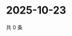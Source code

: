 # 2025-10-23

共 0 条

<!-- BEGIN ZHIHUVIDEO -->
<!-- 最后更新时间 Thu Oct 23 2025 01:11:00 GMT+0800 (China Standard Time) -->

<!-- END ZHIHUVIDEO -->
